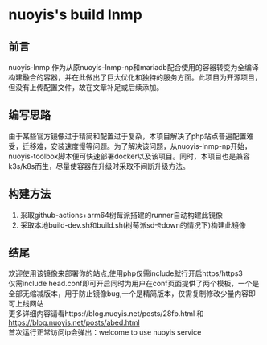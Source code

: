 # nuoyis's build lnmp
## 前言

nuoyis-lnmp 作为从原nuoyis-lnmp-np和mariadb配合使用的容器转变为全编译构建融合的容器，并在此做出了巨大优化和独特的服务方面。此项目为开源项目，但没有上传配置文件，故在文章补足或后续添加。

## 编写思路

由于某些官方镜像过于精简和配置过于复杂，本项目解决了php站点普遍配置难受，迁移难，安装速度慢等问题。为了解决该问题，从nuoyis-lnmp-np开始，nuoyis-toolbox脚本便可快速部署docker以及该项目。同时，本项目也是兼容k3s/k8s而生，尽量使容器在升级时采取不间断升级方法。

## 构建方法

1. 采取github-actions+arm64树莓派搭建的runner自动构建此镜像
2. 采取本地build-dev.sh和build.sh(树莓派sd卡down的情况下)构建此镜像

## 结尾

欢迎使用该镜像来部署你的站点,使用php仅需include就行开启https/https3  
仅需include head.conf即可开启同时为用户在conf页面提供了两个模板，一个是全部无缩减版本，用于防止镜像bug,一个是精简版本，仅需复制修改少量内容即可上线网站  
更多详细内容请看https://blog.nuoyis.net/posts/28fb.html 和 https://blog.nuoyis.net/posts/abed.html  
首次运行正常访问ip会弹出：welcome to use nuoyis service